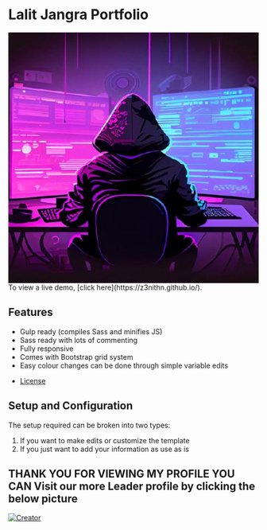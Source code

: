 # Lalit Jangra Portfolio
<img src="https://github.com/D4rD00M/Contributors/blob/main/Creators%20%26%20Projects/Z3nith.jpg" width="600" style="vertical-align: bottom;">
To view a live demo, [click here](https://z3nithn.github.io/).

## Features

* Gulp ready (compiles Sass and minifies JS)
* Sass ready with lots of commenting
* Fully responsive
* Comes with Bootstrap grid system
* Easy colour changes can be done through simple variable edits

- [License](#license)

## Setup and Configuration

The setup required can be broken into two types:
1. If you want to make edits or customize the template
2. If you just want to add your information as use as is

## THANK YOU FOR VIEWING MY PROFILE YOU CAN Visit our more Leader profile by clicking the below picture
[<img src="https://github.com/Xer0Weeds/Contributors/blob/main/Creators%20%26%20Projects/Xer0Weeds.jpg" alt="Creator" width="150" style="vertical-align: bottom;">](https://github.com/Xer0Weeds)
